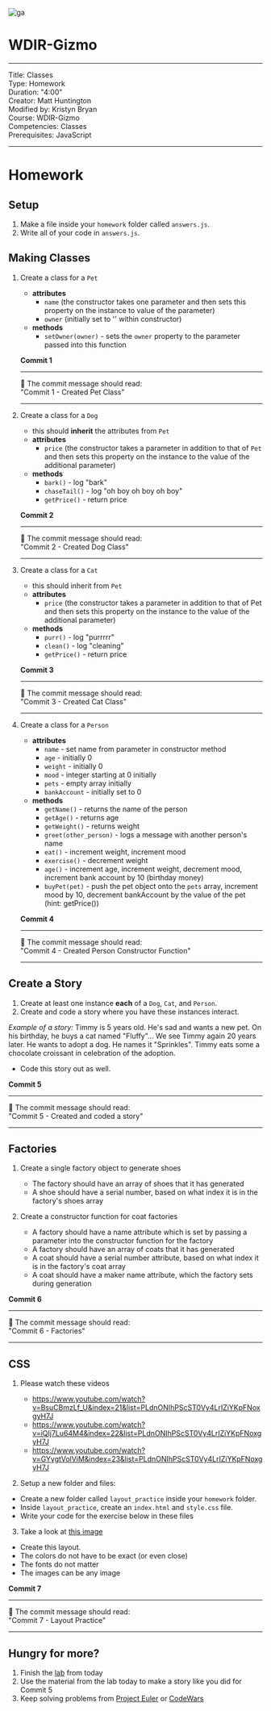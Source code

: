 ![ga](http://mobbook.generalassemb.ly/ga_cog.png)

# WDIR-Gizmo

---
Title: Classes<br>
Type: Homework<br>
Duration: "4:00"<br>
Creator: Matt Huntington<br>
Modified by: Kristyn Bryan<br>
    Course: WDIR-Gizmo<br>
Competencies: Classes<br>
Prerequisites: JavaScript <br>

---
# Homework

## Setup

1. Make a file inside your `homework` folder called `answers.js`.
2. Write all of your code in `answers.js`.

## Making Classes

1. Create a class for a `Pet`
    - **attributes**
        - `name` (the constructor takes one parameter and then sets this property on the instance to value of the parameter)
        - `owner` (initially set to '' within constructor)
    - **methods**
        - `setOwner(owner)` - sets the `owner` property to the parameter passed into this function

    **Commit 1** <br>
    <hr>
    &#x1F534; The commit message should read: <br>
    "Commit 1 - Created Pet Class"
    <hr>

1. Create a class for a `Dog`
    - this should **inherit** the attributes from `Pet`
    - **attributes**
        - `price` (the constructor takes a parameter in addition to that of `Pet` and then sets this property on the instance to the value of the additional parameter)
    - **methods**
        - `bark()` - log "bark"
        - `chaseTail()` - log "oh boy oh boy oh boy"
        - `getPrice()` - return price

    **Commit 2** <br>
    <hr>
    &#x1F534; The commit message should read: <br>
    "Commit 2 - Created Dog Class"
    <hr>

1. Create a class for a `Cat`
    - this should inherit from `Pet`
    - **attributes**
        - `price` (the constructor takes a parameter in addition to that of Pet and then sets this property on the instance to the value of the additional parameter)
    - **methods**
        - `purr()` - log "purrrrr"
        - `clean()` - log "cleaning"
        - `getPrice()` - return price

    **Commit 3** <br>
    <hr>
    &#x1F534; The commit message should read: <br>
    "Commit 3 - Created Cat Class"
    <hr>

1. Create a class for a `Person`
    - **attributes**
        - `name` - set name from parameter in constructor method
        - `age` - initially 0
        - `weight` - initially 0
        - `mood` - integer starting at 0 initially
        - `pets` - empty array initially
        - `bankAccount` - initially set to 0
    -  **methods**
        - `getName()` - returns the name of the person
        - `getAge()` - returns age
        - `getWeight()` - returns weight
        - `greet(other_person)` - logs a message with another person's name
        - `eat()` - increment weight, increment mood
        - `exercise()` - decrement weight
        - `age()` - increment age, increment weight, decrement mood, increment bank account by 10 (birthday money)
        - `buyPet(pet)` - push the pet object onto the `pets` array, increment mood by 10, decrement bankAccount by the value of the pet (hint: getPrice())

    **Commit 4** <br>
    <hr>
    &#x1F534; The commit message should read: <br>
    "Commit 4 - Created Person Constructor Function"
    <hr>

## Create a Story

1. Create at least one instance **each** of a `Dog`, `Cat`, and `Person`.
2. Create and code a story where you have these instances interact.

*Example of a story:*
Timmy is 5 years old. He's sad and wants a new pet. On his birthday, he buys a cat named "Fluffy"... We see Timmy again 20 years later. He wants to adopt a dog. He names it "Sprinkles". Timmy eats some a chocolate croissant in celebration of the adoption.

* Code this story out as well.

**Commit 5** <br>
<hr>
&#x1F534; The commit message should read: <br>
"Commit 5 - Created and coded a story"
<hr>

## Factories

1. Create a single factory object to generate shoes
    - The factory should have an array of shoes that it has generated
    - A shoe should have a serial number, based on what index it is in the factory's shoes array

2. Create a constructor function for coat factories
    - A factory should have a name attribute which is set by passing a parameter into the constructor function for the factory
    - A factory should have an array of coats that it has generated
    - A coat should have a serial number attribute, based on what index it is in the factory's coat array
    - A coat should have a maker name attribute, which the factory sets during generation

**Commit 6** <br>
<hr>
&#x1F534; The commit message should read: <br>
"Commit 6 - Factories"
<hr>

## CSS

1. Please watch these videos

    - https://www.youtube.com/watch?v=BsuCBmzLf_U&index=21&list=PLdnONIhPScST0Vy4LrIZiYKpFNoxgyH7J
    - https://www.youtube.com/watch?v=iQIj7Lu64M4&index=22&list=PLdnONIhPScST0Vy4LrIZiYKpFNoxgyH7J
    - https://www.youtube.com/watch?v=GYygtVolViM&index=23&list=PLdnONIhPScST0Vy4LrIZiYKpFNoxgyH7J

2. Setup a new folder and files:
  - Create a new folder called `layout_practice` inside your `homework` folder.
  - Inside `layout_practice`, create an `index.html` and `style.css` file.  
  - Write your code for the exercise below in these files

3. Take a look at [this image](https://blog.red-website-design.co.uk/wp-content/uploads/2016/12/7-Web-Design-UX-Trends-for-2017-Is-Your-Site-Up-to-Date-1.jpg)

  - Create this layout.
  - The colors do not have to be exact (or even close)
  - The fonts do not matter
  - The images can be any image

**Commit 7** <br>
<hr>
&#x1F534; The commit message should read: <br>
"Commit 7 - Layout Practice"
<hr>

## Hungry for more?

1. Finish the [lab](https://github.com/ga-students/wdi-remote-gizmo/blob/master/unit_1/w03d01/student_labs/README.md) from today
1. Use the material from the lab today to make a story like you did for Commit 5
1. Keep solving problems from [Project Euler](https://projecteuler.net/) or [CodeWars](https://www.codewars.com/) 
